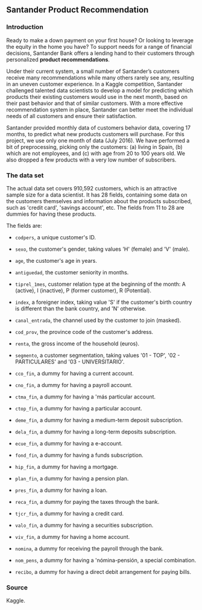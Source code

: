 ## Santander Product Recommendation

### Introduction

Ready to make a down payment on your first house? Or looking to leverage the equity in the home you have? To support needs for a range of financial decisions, Santander Bank offers a lending hand to their customers through personalized **product recommendations**.

Under their current system, a small number of Santander’s customers receive many recommendations while many others rarely see any, resulting in an uneven customer experience. In a Kaggle competition, Santander challenged talented data scientists to develop a model for predicting which products their existing customers would use in the next month, based on their past behavior and that of similar customers. With a more effective recommendation system in place, Santander can better meet the individual needs of all customers and ensure their satisfaction.

Santander provided monthly data of customers behavior data, covering 17 months, to predict what new products customers will purchase. For this project, we use only one month of data (July 2016). We have performed a bit of preprocessing, picking only the customers: (a) living in Spain, (b) which are not employees, and (c) with age from 20 to 100 years old. We also dropped a few products with a very low number of subscribers.

### The data set

The actual data set covers 910,592 customers, which is an attractive sample size for a data scientist. It has 28 fields, containing some data on the customers themselves and information about the products subscribed, such as 'credit card', 'savings account', etc. The fields from 11  to 28 are dummies for having these products.

The fields are:

* `codpers`, a unique customer's ID.

* `sexo`, the customer's gender, taking values 'H' (female) and 'V' (male).

* `age`, the customer's age in years.

* `antiguedad`, the customer seniority in months.

* `tiprel_1mes`, customer relation type at the beginning of the month: A (active), I (inactive), P (former customer), R (Potential).

* `index`, a foreigner index, taking value 'S' if the customer's birth country is different than the bank country, and 'N' otherwise.

* `canal_entrada`, the channel used by the customer to join (masked).

* `cod_prov`,	the province code of the customer's address.

* `renta`, the gross income of the household (euros).

* `segmento`, a customer segmentation, taking values '01 - TOP', '02 - PARTICULARES' and '03 - UNIVERSITARIO'.

* `cco_fin`, a dummy for having a current account.

* `cno_fin`, a dummy for having a payroll account.

* `ctma_fin`, a dummy for having a 'más particular account.

* `ctop_fin`, a dummy for having a particular account.

* `deme_fin`, a dummy for having a medium-term deposit subscription.

* `dela_fin`, a dummy for having a long-term deposits subscription.

* `ecue_fin`, a dummy for having a e-account.

* `fond_fin`, a dummy for having a funds subscription.

* `hip_fin`, a dummy for having a mortgage.

* `plan_fin`, a dummy for having a pension plan.

* `pres_fin`, a dummy for having a loan.

* `reca_fin`, a dummy for paying the taxes through the bank.

* `tjcr_fin`, a dummy for having a credit card.

* `valo_fin`, a dummy for having a securities subscription.

* `viv_fin`, a dummy for having a home account.

* `nomina`, a dummy for receiving the payroll through the bank.

* `nom_pens`, a dummy for having a 'nómina-pensión, a special combination.

* `recibo`, a dummy for having a direct debit arrangement for paying bills.

### Source

Kaggle.
